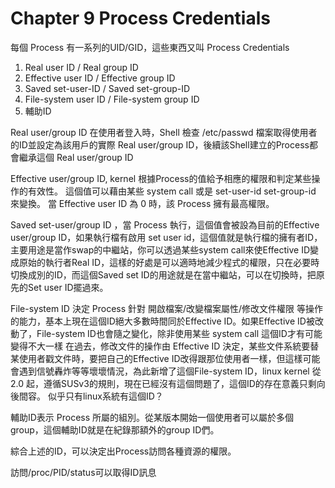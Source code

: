 # Chapter 9 Process Credentials

每個 Process 有一系列的UID/GID，這些東西又叫 Process Credentials

1. Real user ID / Real group ID
2. Effective user ID / Effective group ID
3. Saved set-user-ID / Saved set-group-ID
4. File-system user ID / File-system group ID
5. 輔助ID

Real user/group ID 在使用者登入時，Shell 檢查 /etc/passwd 檔案取得使用者的ID並設定為該用戶的實際 Real user/group ID，後續該Shell建立的Process都會繼承這個 Real user/group ID

Effective user/group ID, kernel 根據Process的值給予相應的權限和判定某些操作的有效性。 這個值可以藉由某些 system call 或是 set-user-id set-group-id 來變換。 當 Effective user ID 為 0 時，該 Process 擁有最高權限。

Saved set-user/group ID ，當 Process 執行，這個值會被設為目前的Effective user/group ID，如果執行檔有啟用 set user id，這個值就是執行檔的擁有者ID，主要用途是當作swap的中繼站，你可以透過某些system call來使Effective ID變成原始的執行者Real ID，這樣的好處是可以適時地減少程式的權限，只在必要時切換成別的ID，而這個Saved set ID的用途就是在當中繼站，可以在切換時，把原先的Set user ID擺過來。

File-system ID 決定 Process 針對 開啟檔案/改變檔案屬性/修改文件權限 等操作的能力，基本上現在這個ID絕大多數時間同於Effective ID。如果Effective ID被改動了，File-system ID也會隨之變化，除非使用某些 system call 這個ID才有可能變得不大一樣
在過去，修改文件的操作由 Effective ID 決定，某些文件系統要替某使用者戳文件時，要把自己的Effective ID改得跟那位使用者一樣，但這樣可能會遇到信號轟炸等等壞壞情況，為此新增了這個File-system ID，linux kernel 從 2.0 起，遵循SUSv3的規則，現在已經沒有這個問題了，這個ID的存在意義只剩向後間容。
似乎只有linux系統有這個ID？

輔助ID表示 Process 所屬的組別。從某版本開始一個使用者可以屬於多個group，這個輔助ID就是在紀錄那額外的group ID們。

綜合上述的ID，可以決定出Process訪問各種資源的權限。

訪問/proc/PID/status可以取得ID訊息
